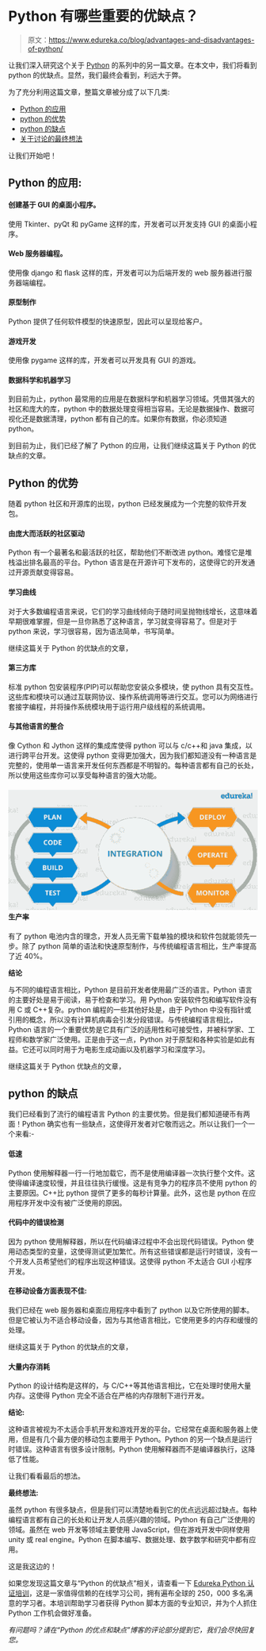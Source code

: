 # Python 有哪些重要的优缺点？

> 原文：<https://www.edureka.co/blog/advantages-and-disadvantages-of-python/>

让我们深入研究这个关于 [Python](https://www.edureka.co/blog/python-tutorial/) 的系列中的另一篇文章。在本文中，我们将看到 python 的优缺点。显然，我们最终会看到，利远大于弊。

为了充分利用这篇文章，整篇文章被分成了以下几类:

*   [Python 的应用](#ApplicationsofPython)
*   [python 的优势](#Advantagesofpython)
*   [python 的缺点](#Disadvantagesofpython)
*   [关于讨论的最终想法](#Finalthoughtsondiscussion)

让我们开始吧！

## **Python 的应用:**

#### 创建基于 GUI 的桌面小程序。

使用 Tkinter、pyQt 和 pyGame 这样的库，开发者可以开发支持 GUI 的桌面小程序。

#### Web 服务器编程。

使用像 django 和 flask 这样的库，开发者可以为后端开发的 web 服务器进行服务器端编程。

#### **原型制作**

Python 提供了任何软件模型的快速原型，因此可以呈现给客户。

#### **游戏开发**

使用像 pygame 这样的库，开发者可以开发具有 GUI 的游戏。

#### **数据科学和机器学习**

到目前为止，python 最常用的应用是在数据科学和机器学习领域。凭借其强大的社区和庞大的库，python 中的数据处理变得相当容易。无论是数据操作、数据可视化还是数据清理，python 都有自己的库。如果你有数据，你必须知道 python。

到目前为止，我们已经了解了 Python 的应用，让我们继续这篇关于 Python 的优缺点的文章。

## **Python 的优势**

随着 python 社区和开源库的出现，python 已经发展成为一个完整的软件开发包。

#### **由庞大而活跃的社区驱动**

Python 有一个最著名和最活跃的社区，帮助他们不断改进 python。难怪它是堆栈溢出排名最高的平台。Python 语言是在开源许可下发布的，这使得它的开发通过开源贡献变得容易。

#### **学习曲线**

对于大多数编程语言来说，它们的学习曲线倾向于随时间呈抛物线增长，这意味着早期很难掌握，但是一旦你熟悉了这种语言，学习就变得容易了。但是对于 python 来说，学习很容易，因为语法简单，书写简单。

继续这篇关于 Python 的优缺点的文章，

#### **第三方库**

标准 python 包安装程序(PIP)可以帮助您安装众多模块，使 python 具有交互性。这些库和模块可以通过互联网协议、操作系统调用等进行交互。您可以为网络进行套接字编程，并将操作系统模块用于运行用户级线程的系统调用。

#### **与其他语言的整合**

像 Cython 和 Jython 这样的集成库使得 python 可以与 c/c++和 java 集成，以进行跨平台开发。这使得 python 变得更加强大，因为我们都知道没有一种语言是完整的，使用单一语言来开发任何东西都是不明智的。每种语言都有自己的长处，所以使用这些库你可以享受每种语言的强大功能。

#### **![Image - Advantages and disadvantages of python - edureka](img/b1ed0358c2aaac0c4371035e15ac1fcb.png)生产率**

有了 python 电池内含的理念，开发人员无需下载单独的模块和软件包就能领先一步。除了 python 简单的语法和快速原型制作，与传统编程语言相比，生产率提高了近 40%。

**结论**

与不同的编程语言相比，Python 是目前开发者使用最广泛的语言。Python 语言的主要好处是易于阅读，易于检查和学习。用 Python 安装软件包和编写软件没有用 C 或 C++复杂。python 编程的一些其他好处是，由于 Python 中没有指针或引用的概念，所以没有计算机病毒会引发分段错误。与传统编程语言相比，Python 语言的一个重要优势是它具有广泛的适用性和可接受性，并被科学家、工程师和数学家广泛使用。正是由于这一点，Python 对于原型和各种实验是如此有益。它还可以同时用于为电影生成动画以及机器学习和深度学习。

继续这篇关于 Python 优缺点的文章，

## **python 的缺点**

我们已经看到了流行的编程语言 Python 的主要优势。但是我们都知道硬币有两面！Python 确实也有一些缺点，这使得开发者对它敬而远之。所以让我们一个一个来看:-

#### 低速

Python 使用解释器一行一行地加载它，而不是使用编译器一次执行整个文件。这使得编译速度较慢，并且往往执行缓慢。这是有竞争力的程序员不使用 python 的主要原因。C++比 python 提供了更多的每秒计算量。此外，这也是 python 在应用程序开发中没有被广泛使用的原因。

#### 代码中的错误检测

因为 python 使用解释器，所以在代码编译过程中不会出现代码错误。Python 使用动态类型的变量，这使得测试更加繁忙。所有这些错误都是运行时错误，没有一个开发人员希望他们的程序出现这种错误。这使得 python 不太适合 GUI 小程序开发。

#### 在移动设备方面表现不佳:

我们已经在 web 服务器和桌面应用程序中看到了 python 以及它所使用的脚本。但是它被认为不适合移动设备，因为与其他语言相比，它使用更多的内存和缓慢的处理。

继续这篇关于 Python 的优缺点的文章，

#### 大量内存消耗

Python 的设计结构是这样的，与 C/C++等其他语言相比，它在处理时使用大量内存。这使得 Python 完全不适合在严格的内存限制下进行开发。

**结论:**

这种语言被视为不太适合手机开发和游戏开发的平台。它经常在桌面和服务器上使用，但是有几个最方便的移动包主要用于 Python。Python 的另一个缺点是运行时错误。这种语言有很多设计限制。Python 使用解释器而不是编译器执行，这降低了性能。

让我们看看最后的想法。

**最终想法:**

虽然 python 有很多缺点，但是我们可以清楚地看到它的优点远远超过缺点。每种编程语言都有自己的长处和让开发人员感兴趣的领域。Python 有自己广泛使用的领域。虽然在 web 开发等领域主要使用 JavaScript，但在游戏开发中同样使用 unity 或 real engine。Python 在脚本编写、数据处理、数字数学和研究中都有应用。

这是我这边的！

如果您发现这篇文章与“Python 的优缺点”相关，请查看一下  [Edureka Python 认证培训](https://www.edureka.co/python-programming-certification-training)，这是一家值得信赖的在线学习公司，拥有遍布全球的 250，000 多名满意的学习者。本培训帮助学习者获得 Python 脚本方面的专业知识，并为个人抓住 Python 工作机会做好准备。

*有问题吗？请在“Python 的优点和缺点”博客的评论部分提到它，我们会尽快回复您。*